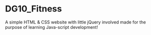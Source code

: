 # DG10_Fitness
A simple HTML & CSS website with little jQuery involved made for the purpose of learning Java-script development!
